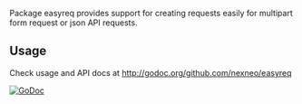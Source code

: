 Package easyreq provides support for creating requests easily for multipart form request or json API requests.

Usage
-----

Check usage and API docs at http://godoc.org/github.com/nexneo/easyreq

[![GoDoc](https://godoc.org/github.com/nexneo/easyreq?status.png)](http://godoc.org/github.com/nexneo/easyreq) 
